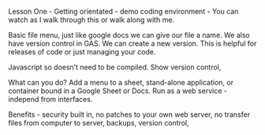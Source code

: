 Lesson One - Getting orientated - demo coding environment - You can watch as I walk through this or walk along with me.

Basic file menu, just like google docs we can give our file a name.
We also have version control in GAS. We can create a new version. This is helpful for releases of code or just managing your code.

Javascript so doesn’t need to be compiled. Show version control, 

What can you do? Add a menu to a sheet, stand-alone application, or container bound in a Google Sheet or Docs. Run as a web service - independ from interfaces.

Benefits - security built in, no patches to your own web server, no transfer files from computer to server, backups, version control, 
